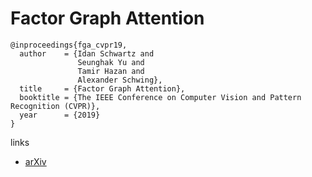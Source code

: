 # Factor Graph Attention

```
@inproceedings{fga_cvpr19,
  author    = {Idan Schwartz and
               Seunghak Yu and
               Tamir Hazan and
               Alexander Schwing},
  title     = {Factor Graph Attention},
  booktitle = {The IEEE Conference on Computer Vision and Pattern Recognition (CVPR)},
  year      = {2019}
}
```

links
- [arXiv](https://arxiv.org/abs/1904.05880)
